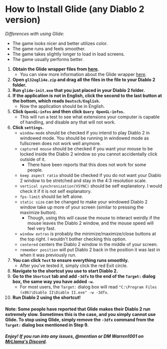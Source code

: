 # How to Install Glide (any Diablo 2 version)

*Differences with using Glide*:
- The game looks nicer and better utilizes color.
- The game runs and feels smoother.
- The game takes slightly longer to load in load screens.
- The game usually performs better.

1. **Obtain the Glide wrapper files from [here](http://www.svenswrapper.de/gl32ogl14e.zip).**
	- You can view more information about the Glide wrapper [here](http://www.svenswrapper.de/english/index.html).
2. **Open `gl32ogl14e.zip` and drag all the files in the file to your Diablo 2 folder.**
3. **Run `glide-init.exe` that you just placed in your Diablo 2 folder.**
4. **If the application is not in English, click the second to the last button at the bottom, which reads `Deutsch/English`.**
	- Now the application should be in English.
5. **Click `OpenGL-infos` and then click `Query OpenGL-infos`.**
	- This will run a test to see what extensions your computer is capable of handling, and disable any that will not work.
6. **Click `settings`.**
	- `window-mode` should be checked if you intend to play Diablo 2 in windowed mode. You should be running in windowed mode as fullscreen does not work well anymore.
	- `captured mouse` should be checked if you want your mouse to be locked inside the Diablo 2 window so you cannot accidentally click outside of it.
		- There have been reports that this does not work for some people.
	- `keep aspect ratio` should be checked if you do not want your Diablo 2 window to be stretched and stay in the 4:3 resolution scale.
	- `vertical synchronization(VSYNC)` should be self explanatory. I would check it if it is not self explanatory.
	- `fps-limit` should be left alone.
	- `static size` can be changed to make your windowed Diablo 2 window take up more of your screen (similar to pressing the maximize button).
		- Though, using this will cause the mouse to interact weirdly if the mouse leaves the Diablo 2 window, and the mouse speed will feel very fast.
	- `window extras` is probably the minimize/maximize/close buttons at the top right. I wouldn't bother checking this option.
	- `centered` centers the Diablo 2 window in the middle of your screen.
	- `remember position` will put Diablo 2 back in the position it was last in when it was previously run.
7. **You can click `Test` to ensure everything runs smoothly.**
	- After you've tested it, simply click the red Exit circle.
8. **Navigate to the shortcut you use to start Diablo 2.**
9. **Go to the `Shortcut` tab and add `-3dfx` to the end of the `Target:` dialog box, the same way you have added `-w`.**
	- For most users, the `Target:` dialog box will read `"C:\Program Files (x86)\Diablo II\Diablo II.exe" -w -3dfx`.
10. **Run Diablo 2 using the shortcut!**

#### Note: Some people have reported that Glide makes their Diablo 2 run extremely slow. Sometimes this is the case, and you simply cannot use Glide. To stop using Glide, simply remove the `-3dfx` command from the `Target:` dialog box mentioned in Step 9.

##### Enjoy! If you run into any issues, @mention or DM Warren1001 on [MrLlama's Discord](https://discord.gg/BePVw9e).	
